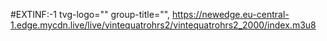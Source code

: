 #EXTINF:-1 tvg-logo=""
group-title="", 
https://newedge.eu-central-1.edge.mycdn.live/live/vintequatrohrs2/vintequatrohrs2_2000/index.m3u8
